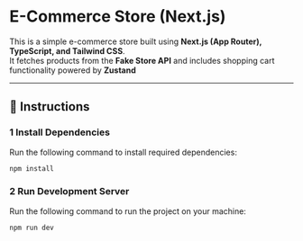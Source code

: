 # E-Commerce Store (Next.js)

This is a simple e-commerce store built using **Next.js (App Router), TypeScript, and Tailwind CSS**.  
It fetches products from the **Fake Store API** and includes shopping cart functionality powered by **Zustand**

---

## 🚀 Instructions

### **1 Install Dependencies**
Run the following command to install required dependencies:
```sh
npm install
```


### **2 Run Development Server**
Run the following command to run the project on your machine:
```sh
npm run dev
```


